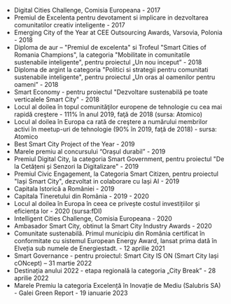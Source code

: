 * Digital Cities Challenge, Comisia Europeana - 2017
* Premiul de Excelenta pentru devotament si implicare in dezvoltarea comunitatilor creativ inteligente - 2017
* Emerging City of the Year at CEE Outsourcing Awards, Varsovia, Polonia - 2018
* Diploma de aur – "Premiul de excelenta"  si Trofeul "Smart Cities of Romania Champions", la categoria "Mobilitate in comunitatile sustenabile inteligente", pentru proiectul „Un nou inceput” - 2018
* Diploma de argint la categoria "Politici si strategii pentru comunitati sustenabile inteligente", pentru proiectul „Un oras al oamenilor pentru oameni” - 2018
* Smart Economy - pentru proiectul "Dezvoltare sustenabilă pe toate verticalele Smart City" - 2018
* Locul al doilea în topul comunităţilor europene de tehnologie cu cea mai rapidă creştere - 111% în anul 2019, faţă de 2018 (sursa: Atomico)
* Locul al doilea în Europa ca rată de creştere a numărului membrilor activi în meetup-uri de tehnologie (90% în 2019, faţă de 2018) - sursa: Atomico
* Best Smart City Project of the Year - 2019
* Marele premiu al concursului “Orașul durabil” - 2019
* Premiul Digital City, la categoria Smart Government, pentru proiectul "De la Cetățeni și Senzori la Digitalizare" - 2019
* Premiul Civic Engagement, la Categoria Smart Citizen, pentru proiectul "Iași Smart City", dezvoltat in colaborare cu Iași AI - 2019
* Capitala Istorică a României - 2019
* Capitala Tineretului din România - 2019 - 2020
* Locul al doilea în Europa în ceea ce privește costul investițiilor și eficiența lor - 2020 (sursa:fDI)
* Intelligent Cities Challenge, Comisia Europeana - 2020
* Ambasador Smart City, obtinut la Smart City Industry Awards - 2020
* Comunitate sustenabilă. Primul municipiu din România certificat în conformitate cu sistemul European Energy Award, lansat prima dată în Elveția sub numele de Energiestadt. - 12 aprilie 2021
* Smart Governance - pentru proiectul: Smart City IS ON (Smart City Iași cONcept) – 31 martie 2022
* Destinația anului 2022 - etapa regională la categoria „City Break” - 28 aprilie 2022
* Marele Premiu la categoria Excelență în Inovație de Mediu (Salubris SA) - Galei Green Report - 19 ianuarie 2023
